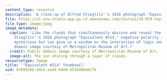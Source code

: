 ```yaml
---
content_type: resource
description: 'A close-up of Alfred Stieglitz''s 1926 photograph "Equivalent #314"'
file: https://ol-ocw-studio-app-qa.s3.amazonaws.com/courses/24-979-topics-in-semantics-negative-polarity-items-fall-2018/0369526be92eea446de0b51b488ab27b_24-979f18-th.jpg
file_type: image/jpeg
image_metadata:
  caption: 'Like the clouds that simultaneously obscure and reveal the sun in Alfred
    Stieglitz''s 1926 photograph "Equivalent #314," negative polarity items may appear
    mysterious but can give us a window on the interaction of logic and grammar. (Public
    domain image courtesy of Metropolitan Museum of Art.)'
  credit: Public domain image courtesy of Metropolitan Museum of Art.
  image-alt: The sun shining through a layer of clouds.
resourcetype: Image
title: '"Equivalent #314" thumbnail'
uid: 0369526b-e92e-ea44-6de0-b51b488ab27b
---
```

